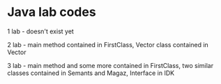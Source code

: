 # Java lab codes
 1 lab - doesn't exist yet 

 2 lab - main method contained in FirstClass, Vector class contained in Vector

 3 lab - main method and some more contained in FirstClass, two similar 
 classes contained in Semants and Magaz, Interface in IDK
